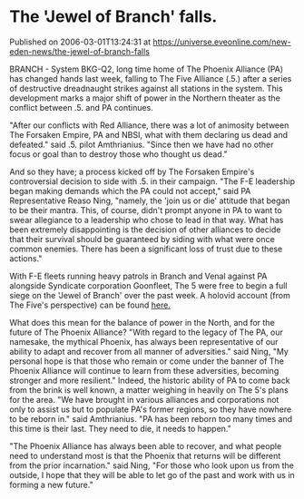 # The 'Jewel of Branch' falls.
Published on 2006-03-01T13:24:31 at https://universe.eveonline.com/new-eden-news/the-jewel-of-branch-falls

BRANCH - System BKG-Q2, long time home of The Phoenix Alliance (PA) has changed hands last week, falling to The Five Alliance (.5.) after a series of destructive dreadnaught strikes against all stations in the system. This development marks a major shift of power in the Northern theater as the conflict between .5. and PA continues. 

"After our conflicts with Red Alliance, there was a lot of animosity between The Forsaken Empire, PA and NBSI, what with them declaring us dead and defeated." said .5. pilot Amthrianius. "Since then we have had no other focus or goal than to destroy those who thought us dead." 

And so they have; a process kicked off by The Forsaken Empire's controversial decision to side with .5. in their campaign. "The F-E leadership began making demands which the PA could not accept," said PA Representative Reaso Ning, "namely, the 'join us or die' attitude that began to be their mantra. This, of course, didn't prompt anyone in PA to want to swear allegiance to a leadership who chose to lead in that way. What has been extremely disappointing is the decision of other alliances to decide that their survival should be guaranteed by siding with what were once common enemies. There has been a significant loss of trust due to these actions." 

With F-E fleets running heavy patrols in Branch and Venal against PA alongside Syndicate corporation Goonfleet, The 5 were free to begin a full siege on the 'Jewel of Branch' over the past week. A holovid account (from The Five's perspective) can be found [ here. ](”http://www.eve-files.com/media/0602/ATUKinBKG.avi”)

What does this mean for the balance of power in the North, and for the future of The Phoenix Alliance? "With regard to the legacy of The PA, our namesake, the mythical Phoenix, has always been representative of our ability to adapt and recover from all manner of adversities." said Ning, "My personal hope is that those who remain or come under the banner of The Phoenix Alliance will continue to learn from these adversities, becoming stronger and more resilient." Indeed, the historic ability of PA to come back from the brink is well known, a matter weighing in heavily on The 5's plans for the area. "We have brought in various alliances and corporations not only to assist us but to populate PA's former regions, so they have nowhere to be reborn in." said Amthrianius. "PA has been reborn too many times and this time is their last. They need to die, it needs to happen." 

"The Phoenix Alliance has always been able to recover, and what people need to understand most is that the Phoenix that returns will be different from the prior incarnation." said Ning, "For those who look upon us from the outside, I hope that they will be able to let go of the past and work with us in forming a new future."

